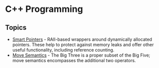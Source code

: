 # C++ Programming

## Topics

- [Smart Pointers](smart_ptrs/README.md) - RAII-based wrappers around dynamically
  allocated pointers. These help to protect against memory leaks and offer
  other useful functionality, including reference counting.
- [Move Semantics](move_semantics/README.md) - The Big Three is a proper subset
  of the Big Five; move semantics encompasses the additional two operators.
